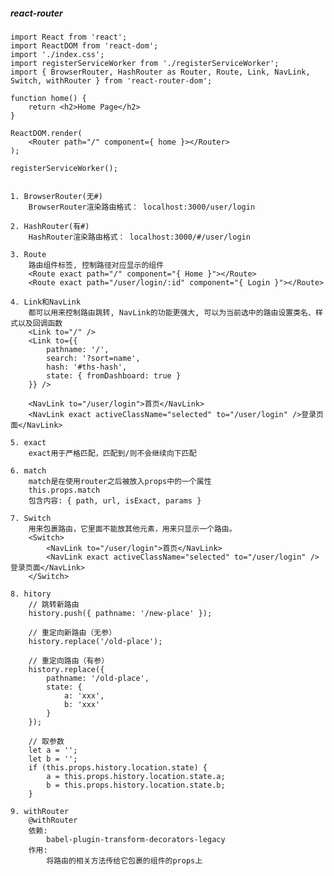##### react-router
    import React from 'react';
    import ReactDOM from 'react-dom';
    import './index.css';
    import registerServiceWorker from './registerServiceWorker';
    import { BrowserRouter, HashRouter as Router, Route, Link, NavLink, Switch, withRouter } from 'react-router-dom';
    
    function home() {
        return <h2>Home Page</h2>
    }
    
    ReactDOM.render(
        <Router path="/" component={ home }></Router>
    );
    
    registerServiceWorker();
    
    
    1. BrowserRouter(无#)
        BrowserRouter渲染路由格式： localhost:3000/user/login
    
    2. HashRouter(有#)
        HashRouter渲染路由格式： localhost:3000/#/user/login
    
    3. Route
        路由组件标签, 控制路径对应显示的组件
        <Route exact path="/" component="{ Home }"></Route>
        <Route exact path="/user/login/:id" component="{ Login }"></Route>
    
    4. Link和NavLink
        都可以用来控制路由跳转, NavLink的功能更强大, 可以为当前选中的路由设置类名、样式以及回调函数
        <Link to="/" />
        <Link to={{
            pathname: '/',
            search: '?sort=name',
            hash: '#ths-hash',
            state: { fromDashboard: true }
        }} />
        
        <NavLink to="/user/login">首页</NavLink>
        <NavLink exact activeClassName="selected" to="/user/login" />登录页面</NavLink>
        
    5. exact
        exact用于严格匹配，匹配到/则不会继续向下匹配
        
    6. match
        match是在使用router之后被放入props中的一个属性
        this.props.match
        包含内容: { path, url, isExact, params }
    
    7. Switch
        用来包裹路由，它里面不能放其他元素，用来只显示一个路由。
        <Switch>
            <NavLink to="/user/login">首页</NavLink>
            <NavLink exact activeClassName="selected" to="/user/login" />登录页面</NavLink>
        </Switch>
        
    8. hitory
        // 跳转新路由
        history.push({ pathname: '/new-place' }); 
        
        // 重定向新路由（无参）
        history.replace('/old-place');
        
        // 重定向路由（有参）
        history.replace({ 
            pathname: '/old-place', 
            state: {
                a: 'xxx',
                b: 'xxx'
            }
        });
        
        // 取参数
        let a = '';
        let b = '';
        if (this.props.history.location.state) {
            a = this.props.history.location.state.a;
            b = this.props.history.location.state.b;
        }
    
    9. withRouter
        @withRouter
        依赖:
            babel-plugin-transform-decorators-legacy
        作用:
            将路由的相关方法传给它包裹的组件的props上